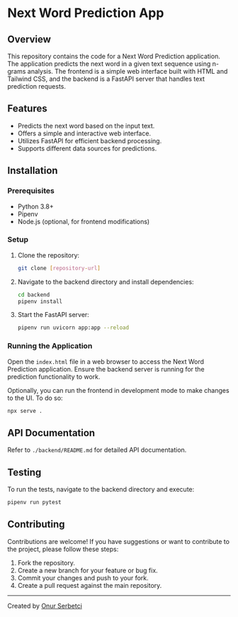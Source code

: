 # Next Word Prediction App

## Overview

This repository contains the code for a Next Word Prediction application. The application predicts the next word in a given text sequence using n-grams analysis. The frontend is a simple web interface built with HTML and Tailwind CSS, and the backend is a FastAPI server that handles text prediction requests.

## Features

- Predicts the next word based on the input text.
- Offers a simple and interactive web interface.
- Utilizes FastAPI for efficient backend processing.
- Supports different data sources for predictions.

## Installation

### Prerequisites

- Python 3.8+
- Pipenv
- Node.js (optional, for frontend modifications)

### Setup

1. Clone the repository:
   ```bash
   git clone [repository-url]
   ```

2) Navigate to the backend directory and install dependencies:
   ```bash
   cd backend
   pipenv install
   ```
3) Start the FastAPI server:
   ```bash
   pipenv run uvicorn app:app --reload
   ```

### Running the Application

Open the `index.html` file in a web browser to access the Next Word Prediction application. Ensure the backend server is running for the prediction functionality to work.

Optionally, you can run the frontend in development mode to make changes to the UI. To do so:

```bash
npx serve .
```

## API Documentation

Refer to `./backend/README.md` for detailed API documentation.

## Testing

To run the tests, navigate to the backend directory and execute:

```bash
pipenv run pytest
```

## Contributing

Contributions are welcome! If you have suggestions or want to contribute to the project, please follow these steps:

1. Fork the repository.
2. Create a new branch for your feature or bug fix.
3. Commit your changes and push to your fork.
4. Create a pull request against the main repository.

---

Created by [Onur Serbetci](iboraham.github.io)
